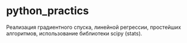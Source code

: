 # python_practics

Реализация градиентного спуска, линейной регрессии, простейших алгоритмов, использование библиотеки scipy (stats).
